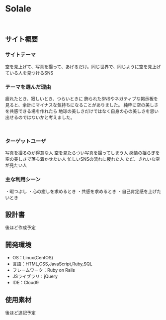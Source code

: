 # Solale
​
## サイト概要
### サイトテーマ
空を見上げて、写真を撮って、あげるだけ。同じ世界で、同じように空を見上げている人を見つけるSNS
​
### テーマを選んだ理由
疲れたとき、寂しいとき、つらいときに
飾られたSNSやネガティブな掲示板を見ると、余計にマイナスな気持ちになることがありました。
純粋に空の美しさを共感できる場を作れたら
地球の美しさだけではなく自身の心の美しさを思い出せるのではないかと考えました。

​
### ターゲットユーザ
写真を撮るのが得意な人
空を見たらつい写真を撮ってしまう人
感情の揺らぎを空の美しさで落ち着かせたい人
忙しいSNSの流れに疲れた人
ただ、きれいな空が見たい人
​
### 主な利用シーン
・暇つぶし
・心の癒しを求めるとき
・共感を求めるとき
・自己肯定感を上げたいとき
​
## 設計書
後ほど作成予定
​
## 開発環境
- OS：Linux(CentOS)
- 言語：HTML,CSS,JavaScript,Ruby,SQL
- フレームワーク：Ruby on Rails
- JSライブラリ：jQuery
- IDE：Cloud9

## 使用素材
後ほど追記予定